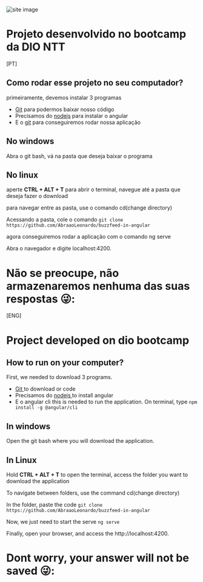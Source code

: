 <img src="https://user-images.githubusercontent.com/101459029/199346411-331d606f-67f7-4ce9-a2a0-8bc765fedabd.png" alt="site image">

# Projeto desenvolvido no bootcamp da DIO NTT
[PT]
## Como rodar esse projeto no seu computador?
primeiramente, devemos instalar 3 programas
+ <a href="https://git-scm.com/download/"> Git</a> para podermos baixar nosso código
+ Precisamos do <a href="https://git-scm.com/download/"> nodejs</a> para instalar o angular
+ E o <a href="https://git-scm.com/download/"> git</a> para conseguiremos rodar nossa aplicação
## No windows
Abra o git bash, vá na pasta que deseja baixar o programa
## No linux
aperte **CTRL + ALT + T** para abrir o terminal, navegue até a pasta que deseja fazer o download

para navegar entre as pasta, use o comando cd(change directory)

Acessando a pasta, cole o comando `git clone https://github.com/AbraaoLeonardo/buzzfeed-in-angular`

agora conseguiremos rodar a aplicação com o comando ng serve

Abra o navegador e digite localhost:4200.

# Não se preocupe, não armazenaremos nenhuma das suas respostas 😜:

[ENG]
# Project developed on dio bootcamp
## How to run on your computer?
First, we needed to download 3 programs.
+ <a href="https://git-scm.com/download/"> Git </a>to download or code
+ Precisamos do <a href="https://nodejs.org/en/download/"> nodejs </a>to install angular
+ E o angular cli this is needed to run the application. On terminal, type `npm install -g @angular/cli` 
## In windows
Open the git bash where you will download the application.
## In Linux
Hold **CTRL + ALT + T** to open the terminal, access the folder you want to download the application

To navigate between folders, use the command cd(change directory)

In the folder, paste the code `git clone https://github.com/AbraaoLeonardo/buzzfeed-in-angular`

Now, we just need to start the serve `ng serve`

Finally, open your browser, and access the http://localhost:4200.

# Dont worry, your answer will not be saved 😜:
